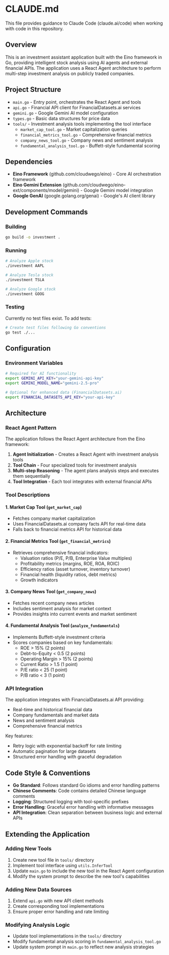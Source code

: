 # CLAUDE.md

This file provides guidance to Claude Code (claude.ai/code) when working with code in this repository.

## Overview

This is an investment assistant application built with the Eino framework in Go, providing intelligent stock analysis using AI agents and external financial APIs. The application uses a React Agent architecture to perform multi-step investment analysis on publicly traded companies.

## Project Structure

- `main.go` - Entry point, orchestrates the React Agent and tools
- `api.go` - Financial API client for FinancialDatasets.ai services
- `gemini.go` - Google Gemini AI model configuration
- `types.go` - Basic data structures for price data
- `tools/` - Investment analysis tools implementing the tool interface
  - `market_cap_tool.go` - Market capitalization queries
  - `financial_metrics_tool.go` - Comprehensive financial metrics
  - `company_news_tool.go` - Company news and sentiment analysis  
  - `fundamental_analysis_tool.go` - Buffett-style fundamental scoring

## Dependencies

- **Eino Framework** (github.com/cloudwego/eino) - Core AI orchestration framework
- **Eino Gemini Extension** (github.com/cloudwego/eino-ext/components/model/gemini) - Google Gemini model integration
- **Google GenAI** (google.golang.org/genai) - Google's AI client library

## Development Commands

### Building
```bash
go build -o investment .
```

### Running
```bash
# Analyze Apple stock
./investment AAPL

# Analyze Tesla stock  
./investment TSLA

# Analyze Google stock
./investment GOOG
```

### Testing
Currently no test files exist. To add tests:
```bash
# Create test files following Go conventions
go test ./...
```

## Configuration

### Environment Variables
```bash
# Required for AI functionality
export GEMINI_API_KEY="your-gemini-api-key"
export GEMINI_MODEL_NAME="gemini-2.5-pro"

# Optional for enhanced data (FinancialDatasets.ai)
export FINANCIAL_DATASETS_API_KEY="your-api-key"
```

## Architecture

### React Agent Pattern
The application follows the React Agent architecture from the Eino framework:

1. **Agent Initialization** - Creates a React Agent with investment analysis tools
2. **Tool Chain** - Four specialized tools for investment analysis
3. **Multi-step Reasoning** - The agent plans analysis steps and executes them sequentially
4. **Tool Integration** - Each tool integrates with external financial APIs

### Tool Descriptions

#### 1. Market Cap Tool (`get_market_cap`)
- Fetches company market capitalization
- Uses FinancialDatasets.ai company facts API for real-time data
- Falls back to financial metrics API for historical data

#### 2. Financial Metrics Tool (`get_financial_metrics`)
- Retrieves comprehensive financial indicators:
  - Valuation ratios (P/E, P/B, Enterprise Value multiples)
  - Profitability metrics (margins, ROE, ROA, ROIC)
  - Efficiency ratios (asset turnover, inventory turnover)
  - Financial health (liquidity ratios, debt metrics)
  - Growth indicators

#### 3. Company News Tool (`get_company_news`)
- Fetches recent company news articles
- Includes sentiment analysis for market context
- Provides insights into current events and market sentiment

#### 4. Fundamental Analysis Tool (`analyze_fundamentals`)
- Implements Buffett-style investment criteria
- Scores companies based on key fundamentals:
  - ROE > 15% (2 points)
  - Debt-to-Equity < 0.5 (2 points) 
  - Operating Margin > 15% (2 points)
  - Current Ratio > 1.5 (1 point)
  - P/E ratio < 25 (1 point)
  - P/B ratio < 3 (1 point)

### API Integration

The application integrates with FinancialDatasets.ai API providing:
- Real-time and historical financial data
- Company fundamentals and market data
- News and sentiment analysis
- Comprehensive financial metrics

Key features:
- Retry logic with exponential backoff for rate limiting
- Automatic pagination for large datasets
- Structured error handling with graceful degradation

## Code Style & Conventions

- **Go Standard**: Follows standard Go idioms and error handling patterns
- **Chinese Comments**: Code contains detailed Chinese language comments
- **Logging**: Structured logging with tool-specific prefixes
- **Error Handling**: Graceful error handling with informative messages
- **API Integration**: Clean separation between business logic and external APIs

## Extending the Application

### Adding New Tools
1. Create new tool file in `tools/` directory
2. Implement tool interface using `utils.InferTool`
3. Update `main.go` to include the new tool in the React Agent configuration
4. Modify the system prompt to describe the new tool's capabilities

### Adding New Data Sources
1. Extend `api.go` with new API client methods
2. Create corresponding tool implementations
3. Ensure proper error handling and rate limiting

### Modifying Analysis Logic
- Update tool implementations in the `tools/` directory
- Modify fundamental analysis scoring in `fundamental_analysis_tool.go`
- Update system prompt in `main.go` to reflect new analysis strategies